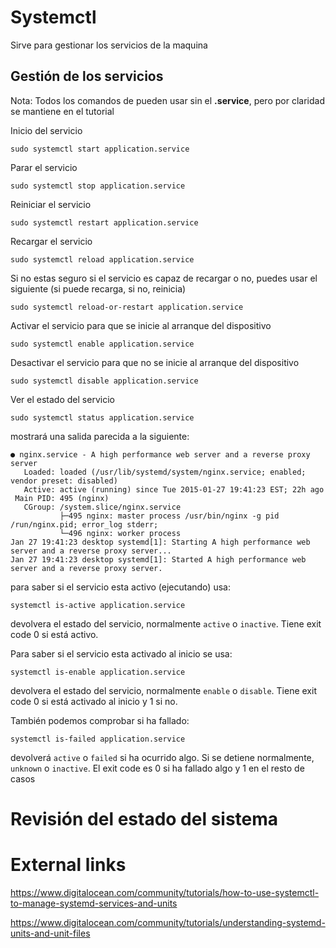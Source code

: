 # Systemctl

Sirve para gestionar los servicios de la maquina

## Gestión de los servicios
Nota: Todos los comandos de pueden usar sin el **.service**, pero por claridad se mantiene en el tutorial

Inicio del servicio

```
sudo systemctl start application.service
```

Parar el servicio

```
sudo systemctl stop application.service
```

Reiniciar el servicio

```
sudo systemctl restart application.service
```

Recargar el servicio
```
sudo systemctl reload application.service
```

Si no estas seguro si el servicio es capaz de recargar o no, puedes usar el siguiente (si puede recarga, si no, reinicia)
```
sudo systemctl reload-or-restart application.service
```

Activar el servicio para que se inicie al arranque del dispositivo

```
sudo systemctl enable application.service
```

Desactivar el servicio para que no se inicie al arranque del dispositivo

```
sudo systemctl disable application.service
```

Ver el estado  del servicio

```
sudo systemctl status application.service
```
mostrará una salida parecida a la siguiente:

```
● nginx.service - A high performance web server and a reverse proxy server
   Loaded: loaded (/usr/lib/systemd/system/nginx.service; enabled; vendor preset: disabled)
   Active: active (running) since Tue 2015-01-27 19:41:23 EST; 22h ago
 Main PID: 495 (nginx)
   CGroup: /system.slice/nginx.service
           ├─495 nginx: master process /usr/bin/nginx -g pid /run/nginx.pid; error_log stderr;
           └─496 nginx: worker process
Jan 27 19:41:23 desktop systemd[1]: Starting A high performance web server and a reverse proxy server...
Jan 27 19:41:23 desktop systemd[1]: Started A high performance web server and a reverse proxy server.
```

para saber si el servicio esta activo (ejecutando) usa:
```
systemctl is-active application.service
```
devolvera el estado del servicio, normalmente `active` o `inactive`. Tiene exit code 0 si está activo.

Para saber si el servicio esta activado al inicio se usa:
```
systemctl is-enable application.service
```
devolvera el estado del servicio, normalmente `enable` o `disable`. Tiene exit code 0 si está activado al inicio y 1 si no.

También podemos comprobar si ha fallado: 
```
systemctl is-failed application.service
```
devolverá `active` o `failed` si ha ocurrido algo. Si se detiene normalmente, `unknown` o `inactive`. El exit code es 0 si ha fallado algo y 1 en el resto de casos

# Revisión del estado del sistema



# External links

<https://www.digitalocean.com/community/tutorials/how-to-use-systemctl-to-manage-systemd-services-and-units>

<https://www.digitalocean.com/community/tutorials/understanding-systemd-units-and-unit-files>


